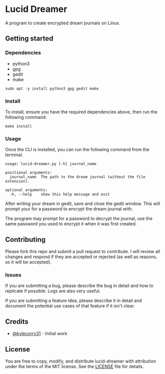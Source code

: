 # Lucid Dreamer
A program to create encrypted dream journals on Linux.

## Getting started

### Dependencies
- python3
- gpg
- gedit
- make

```shell
sudo apt -y install python3 gpg gedit make
```

### Install
To install, ensure you have the required dependencies above, then run the following command:
```shell
make install
```

### Usage
Once the CLI is installed, you can run the following command from the terminal.

```shell
usage: lucid-dreamer.py [-h] journal_name

positional arguments:
  journal_name  The path to the dream journal (without the file extension).

optional arguments:
  -h, --help    show this help message and exit
```

After writing your dream in gedit, save and close the gedit window. This will prompt your for a password to encrypt the dream journal with.

The program may prompt for a password to decrypt the journal, use the same password you used to encrypt it when it was first created.

## Contributing
Please fork this repo and submit a pull request to contribute. I will review all changes and respond if they are accepted or rejected (as well as reasons, so it will be accepted).

### Issues
If you are submitting a bug, please describe the bug in detail and how to replicate if possible. Logs are also very useful.

If you are submitting a feature idea, please describe it in detail and document the potential use cases of that feature if it isn't clear.

## Credits
- [@kylecorry31](https://github.com/kylecorry31) - Initial work

## License
You are free to copy, modify, and distribute lucid-dreamer with attribution under the terms of the MIT license. See the [LICENSE](LICENSE) file for details.
